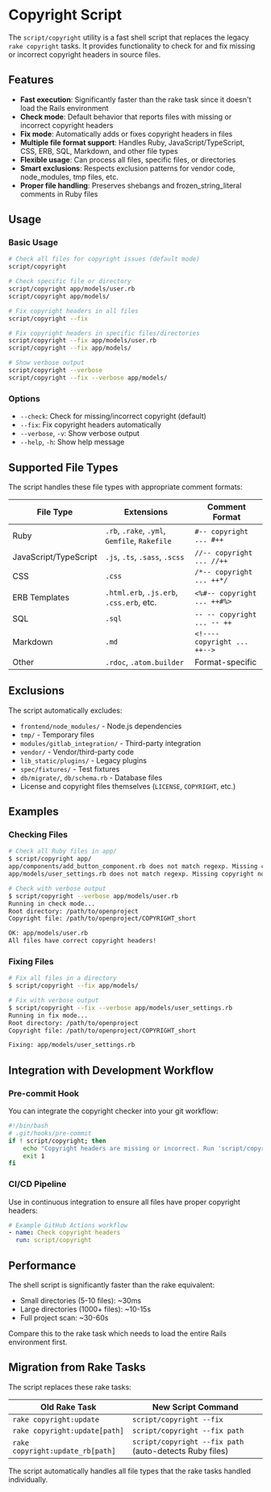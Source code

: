 # Copyright Script

The `script/copyright` utility is a fast shell script that replaces the legacy `rake copyright` tasks. It provides functionality to check for and fix missing or incorrect copyright headers in source files.

## Features

- **Fast execution**: Significantly faster than the rake task since it doesn't load the Rails environment
- **Check mode**: Default behavior that reports files with missing or incorrect copyright headers
- **Fix mode**: Automatically adds or fixes copyright headers in files
- **Multiple file format support**: Handles Ruby, JavaScript/TypeScript, CSS, ERB, SQL, Markdown, and other file types
- **Flexible usage**: Can process all files, specific files, or directories
- **Smart exclusions**: Respects exclusion patterns for vendor code, node_modules, tmp files, etc.
- **Proper file handling**: Preserves shebangs and frozen_string_literal comments in Ruby files

## Usage

### Basic Usage

```bash
# Check all files for copyright issues (default mode)
script/copyright

# Check specific file or directory
script/copyright app/models/user.rb
script/copyright app/models/

# Fix copyright headers in all files
script/copyright --fix

# Fix copyright headers in specific files/directories
script/copyright --fix app/models/user.rb
script/copyright --fix app/models/

# Show verbose output
script/copyright --verbose
script/copyright --fix --verbose app/models/
```

### Options

- `--check`: Check for missing/incorrect copyright (default)
- `--fix`: Fix copyright headers automatically
- `--verbose`, `-v`: Show verbose output
- `--help`, `-h`: Show help message

## Supported File Types

The script handles these file types with appropriate comment formats:

| File Type | Extensions | Comment Format |
|-----------|------------|----------------|
| Ruby | `.rb`, `.rake`, `.yml`, `Gemfile`, `Rakefile` | `#-- copyright ... #++` |
| JavaScript/TypeScript | `.js`, `.ts`, `.sass`, `.scss` | `//-- copyright ... //++` |
| CSS | `.css` | `/*-- copyright ... ++*/` |
| ERB Templates | `.html.erb`, `.js.erb`, `.css.erb`, etc. | `<%#-- copyright ... ++#%>` |
| SQL | `.sql` | `-- -- copyright ... -- ++` |
| Markdown | `.md` | `<!---- copyright ... ++-->` |
| Other | `.rdoc`, `.atom.builder` | Format-specific |

## Exclusions

The script automatically excludes:

- `frontend/node_modules/` - Node.js dependencies
- `tmp/` - Temporary files
- `modules/gitlab_integration/` - Third-party integration
- `vendor/` - Vendor/third-party code
- `lib_static/plugins/` - Legacy plugins
- `spec/fixtures/` - Test fixtures
- `db/migrate/`, `db/schema.rb` - Database files
- License and copyright files themselves (`LICENSE`, `COPYRIGHT`, etc.)

## Examples

### Checking Files

```bash
# Check all Ruby files in app/
$ script/copyright app/
app/components/add_button_component.rb does not match regexp. Missing copyright notice?
app/models/user_settings.rb does not match regexp. Missing copyright notice?

# Check with verbose output
$ script/copyright --verbose app/models/user.rb
Running in check mode...
Root directory: /path/to/openproject
Copyright file: /path/to/openproject/COPYRIGHT_short

OK: app/models/user.rb
All files have correct copyright headers!
```

### Fixing Files

```bash
# Fix all files in a directory
$ script/copyright --fix app/models/

# Fix with verbose output
$ script/copyright --fix --verbose app/models/user_settings.rb
Running in fix mode...
Root directory: /path/to/openproject
Copyright file: /path/to/openproject/COPYRIGHT_short

Fixing: app/models/user_settings.rb
```

## Integration with Development Workflow

### Pre-commit Hook

You can integrate the copyright checker into your git workflow:

```bash
#!/bin/bash
# .git/hooks/pre-commit
if ! script/copyright; then
    echo "Copyright headers are missing or incorrect. Run 'script/copyright --fix' to fix them."
    exit 1
fi
```

### CI/CD Pipeline

Use in continuous integration to ensure all files have proper copyright headers:

```yaml
# Example GitHub Actions workflow
- name: Check copyright headers
  run: script/copyright
```

## Performance

The shell script is significantly faster than the rake equivalent:

- Small directories (5-10 files): ~30ms
- Large directories (1000+ files): ~10-15s
- Full project scan: ~30-60s

Compare this to the rake task which needs to load the entire Rails environment first.

## Migration from Rake Tasks

The script replaces these rake tasks:

| Old Rake Task | New Script Command |
|---------------|-------------------|
| `rake copyright:update` | `script/copyright --fix` |
| `rake copyright:update[path]` | `script/copyright --fix path` |
| `rake copyright:update_rb[path]` | `script/copyright --fix path` (auto-detects Ruby files) |

The script automatically handles all file types that the rake tasks handled individually.